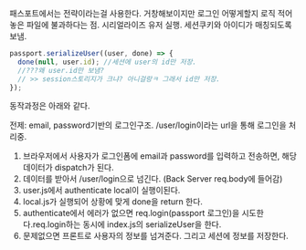 패스포트에서는 전략이라는걸 사용한다.
거창해보이지만 로그인 어떻게할지 로직 적어놓은 파일에 불과하다는 점.
시리얼라이즈 유저 실행. 세션쿠키와 아이디가 매칭되도록 보냄.

```javascript
passport.serializeUser((user, done) => {
  done(null, user.id); //세션에 user의 id만 저장.
  //???왜 user.id만 보냄?
  // >> session스토리지가 크냐? 아니걸랑ㅋ 그래서 id만 저장.
});
```

동작과정은 아래와 같다.

전제: email, password기반의 로그인구조. /user/login이라는 url을 통해 로그인을 처리중.

1. 브라우저에서 사용자가 로그인폼에 email과 password를 입력하고 전송하면, 해당 데이터가 dispatch가 된다.
2. 데이터를 받아서 /user/login으로 넘긴다. (Back Server req.body에 들어감)
3. user.js에서 authenticate local이 실행이된다.
4. local.js가 실행되어 상황에 맞게 done을 return 한다.
5. authenticate에서 에러가 없으면 req.login(passport 로그인)을 시도한다.req.login하는 동시에 index.js의 serializeUser을 한다.
6. 문제없으면 프론트로 사용자의 정보를 넘겨준다. 그리고 세션에 정보를 저장한다.
